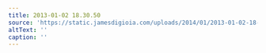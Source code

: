 ```yaml
---
title: 2013-01-02 18.30.50
source: 'https://static.jamesdigioia.com/uploads/2014/01/2013-01-02-18-30-50-scaled.jpg'
altText: ''
caption: ''
---
```


